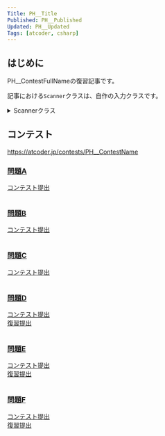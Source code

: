 ```yaml
---
Title: PH__Title
Published: PH__Published
Updated: PH__Updated
Tags: [atcoder, csharp]
---
```


## はじめに

PH__ContestFullNameの復習記事です。

記事における`Scanner`クラスは、自作の入力クラスです。

<details>
<summary>Scannerクラス</summary>

```csharp
public static class Scanner
{
    public static T Scan<T>() where T : IConvertible => Convert<T>(ScanStringArray()[0]);
    public static (T1, T2) Scan<T1, T2>() where T1 : IConvertible where T2 : IConvertible
    {
        var input = ScanStringArray();
        return (Convert<T1>(input[0]), Convert<T2>(input[1]));
    }
    public static (T1, T2, T3) Scan<T1, T2, T3>() where T1 : IConvertible where T2 : IConvertible where T3 : IConvertible
    {
        var input = ScanStringArray();
        return (Convert<T1>(input[0]), Convert<T2>(input[1]), Convert<T3>(input[2]));
    }
    public static (T1, T2, T3, T4) Scan<T1, T2, T3, T4>() where T1 : IConvertible where T2 : IConvertible where T3 : IConvertible where T4 : IConvertible
    {
        var input = ScanStringArray();
        return (Convert<T1>(input[0]), Convert<T2>(input[1]), Convert<T3>(input[2]), Convert<T4>(input[3]));
    }
    public static (T1, T2, T3, T4, T5) Scan<T1, T2, T3, T4, T5>() where T1 : IConvertible where T2 : IConvertible where T3 : IConvertible where T4 : IConvertible where T5 : IConvertible
    {
        var input = ScanStringArray();
        return (Convert<T1>(input[0]), Convert<T2>(input[1]), Convert<T3>(input[2]), Convert<T4>(input[3]), Convert<T5>(input[4]));
    }
    public static (T1, T2, T3, T4, T5, T6) Scan<T1, T2, T3, T4, T5, T6>() where T1 : IConvertible where T2 : IConvertible where T3 : IConvertible where T4 : IConvertible where T5 : IConvertible where T6 : IConvertible
    {
        var input = ScanStringArray();
        return (Convert<T1>(input[0]), Convert<T2>(input[1]), Convert<T3>(input[2]), Convert<T4>(input[3]), Convert<T5>(input[4]), Convert<T6>(input[5]));
    }
    public static IEnumerable<T> ScanEnumerable<T>() where T : IConvertible => ScanStringArray().Select(Convert<T>);
    private static string[] ScanStringArray()
    {
        var line = Console.ReadLine()?.Trim() ?? string.Empty;
        return string.IsNullOrEmpty(line) ? Array.Empty<string>() : line.Split(' ');
    }
    private static T Convert<T>(string value) where T : IConvertible => (T)System.Convert.ChangeType(value, typeof(T));
}
```

</details>

## コンテスト

<https://atcoder.jp/contests/PH__ContestName>

### [問題A](https://atcoder.jp/contests/PH__ContestName/tasks/PH__ContestName_a)

[コンテスト提出]()

```csharp
```

### [問題B](https://atcoder.jp/contests/PH__ContestName/tasks/PH__ContestName_b)

[コンテスト提出]()

```csharp
```

### [問題C](https://atcoder.jp/contests/PH__ContestName/tasks/PH__ContestName_c)

[コンテスト提出]()

```csharp
```

### [問題D](https://atcoder.jp/contests/PH__ContestName/tasks/PH__ContestName_d)

[コンテスト提出]()  
[復習提出]()

```csharp
```

### [問題E](https://atcoder.jp/contests/PH__ContestName/tasks/PH__ContestName_e)

[コンテスト提出]()  
[復習提出]()

```csharp
```

### [問題F](https://atcoder.jp/contests/PH__ContestName/tasks/PH__ContestName_f)

[コンテスト提出]()  
[復習提出]()

```csharp
```
